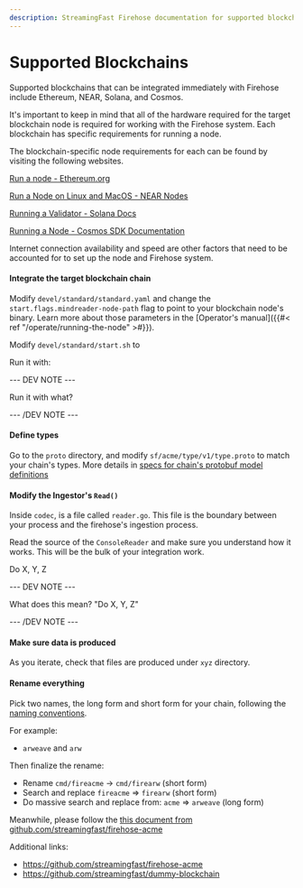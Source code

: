 ```yaml
---
description: StreamingFast Firehose documentation for supported blockchain integration
---
```


# Supported Blockchains

Supported blockchains that can be integrated immediately with Firehose include Ethereum, NEAR, Solana, and Cosmos.

It's important to keep in mind that all of the hardware required for the target blockchain node is required for working with the Firehose system. Each blockchain has specific requirements for running a node.&#x20;

The blockchain-specific node requirements for each can be found by visiting the following websites.

[Run a node - Ethereum.org ](https://ethereum.org/en/run-a-node/)

[Run a Node on Linux and MacOS - NEAR Nodes](https://near-nodes.io/validator/running-a-node)

[Running a Validator - Solana Docs](https://docs.solana.com/running-validator)

[Running a Node - Cosmos SDK Documentation](https://docs.cosmos.network/main/run-node/run-node.html)

Internet connection availability and speed are other factors that need to be accounted for to set up the node and Firehose system.

#### Integrate the target blockchain chain

Modify `devel/standard/standard.yaml` and change the `start.flags.mindreader-node-path` flag to point to your blockchain node's binary. Learn more about those parameters in the \[Operator's manual]\(\{{#< ref "/operate/running-the-node" >#\}}).

Modify `devel/standard/start.sh` to

Run it with:&#x20;

\--- DEV NOTE ---

Run it with what?&#x20;

\--- /DEV NOTE ---

#### Define types

Go to the `proto` directory, and modify `sf/acme/type/v1/type.proto` to match your chain's types. More details in [specs for chain's protobuf model definitions](../protobuf-defs/)

#### Modify the Ingestor's `Read()`

Inside `codec`, is a file called `reader.go`. This file is the boundary between your process and the firehose's ingestion process.

Read the source of the `ConsoleReader` and make sure you understand how it works. This will be the bulk of your integration work.

Do X, Y, Z

\--- DEV NOTE ---

What does this mean? "Do X, Y, Z"

\--- /DEV NOTE ---

#### Make sure data is produced

As you iterate, check that files are produced under `xyz` directory.

#### Rename everything

Pick two names, the long form and short form for your chain, following the [naming conventions](../names/).

For example:

* `arweave` and `arw`

Then finalize the rename:

* Rename `cmd/fireacme` -> `cmd/firearw` (short form)
* Search and replace `fireacme` => `firearw` (short form)
* Do massive search and replace from: `acme` => `arweave` (long form)

Meanwhile, please follow the [this document from github.com/streamingfast/firehose-acme](https://github.com/streamingfast/firehose-acme/blob/master/INTEGRATION.md)

Additional links:

* https://github.com/streamingfast/firehose-acme
* https://github.com/streamingfast/dummy-blockchain
